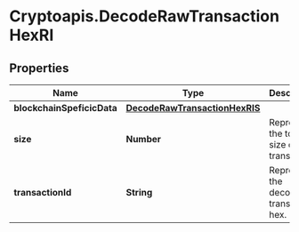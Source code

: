 # Cryptoapis.DecodeRawTransactionHexRI

## Properties

Name | Type | Description | Notes
------------ | ------------- | ------------- | -------------
**blockchainSpeficicData** | [**DecodeRawTransactionHexRIS**](DecodeRawTransactionHexRIS.md) |  | 
**size** | **Number** | Represents the total size of this transaction. | 
**transactionId** | **String** | Represents the decoded transaction hex. | 



